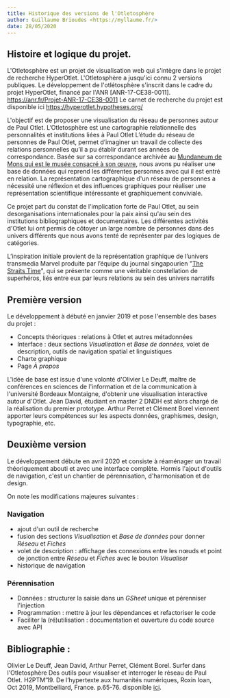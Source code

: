 ```yaml
---
title: Historique des versions de l'Otletosphère
author: Guillaume Brioudes <https://myllaume.fr/>
date: 28/05/2020
---
```

## Histoire et logique du projet.
L'Otletosphère est un projet de visualisation web qui s'intègre dans le projet de recherche HyperOtlet. L'Otletosphère a jusqu'ici connu 2 versions publiques.
Le développement  de l'otlétosphère s'inscrit dans le cadre du projet HyperOtlet, financé par l'ANR [ANR-17-CE38-0011]. https://anr.fr/Projet-ANR-17-CE38-0011
Le carnet de recherche du projet est disponible ici https://hyperotlet.hypotheses.org/

L'objectif est de proposer une visualisation du réseau de personnes autour de Paul Otlet.
L’Otletosphère  est  une  cartographie  relationnelle  des  personnalités  et institutions liées à Paul Otlet
L’étude  du  réseau  de  personnes  de  Paul  Otlet, permet  d’imaginer  un  travail  de  collecte  des relations personnelles qu’il a pu établir durant ses années de correspondance.
 Basée sur sa correspondance archivée au [Mundaneum de Mons qui est le musée consacré à son œuvre](http://archives.mundaneum.org/), nous avons pu réaliser une base de  données  qui  reprend  les  différentes  personnes  avec  qui  il  est  entré  en relation.
 La   représentation  cartographique  d'un  réseau   de  personnes a nécessité  une réflexion   et   des   influences   graphiques   pour   réaliser   une   représentation scientifique  intéressante et  graphiquement  conviviale.  

 Ce projet part du constat de l'implication forte de Paul  Otlet,  au  sein  desorganisations  internationales  pour  la  paix  ainsi  qu'au sein   des   institutions   bibliographiques   et   documentaires.
  Les   différentes activités  d'Otlet  lui  ont  permis  de  côtoyer  un  large  nombre  de  personnes dans des univers différents que nous avons tenté de représenter par des logiques de catégories.

L’inspiration initiale provient de la représentation graphique de l’univers  transmedia  Marvel  produite  par  l’équipe  du  journal singapourien "[The  Straits  Time](https://graphics.straitstimes.com/STI/STIMEDIA/Interactives/2018/04/marvel-cinematic-universe-whos-who-interactive/index.html)",  qui  se  présente  comme  une  véritable  constellation  de superhéros, liés entre eux par leurs relations au sein des univers narratifs



## Première version

Le développement à débuté en janvier 2019 et pose l'ensemble des bases du projet :

- Concepts théoriques : relations à Otlet et autres métadonnées
- Interface : deux sections *Visualisation* et *Base de données*, volet de description, outils de navigation spatial et linguistiques
- Charte graphique
- Page *À propos*

L'idée de base est issue d'une volonté d'Olivier Le Deuff, maître de conférences en sciences de l'information et de la communication à l'université Bordeaux Montaigne, d'obtenir une visualisation interactive autour d'Otlet. Jean David, étudiant en master 2 DNDH est alors chargé de la réalisation du premier prototype. Arthur Perret et Clément Borel viennent apporter leurs compétences sur les aspects données, graphismes, design, typographie, etc. 

## Deuxième version

Le développement débute en avril 2020 et consiste à réaménager un travail théoriquement abouti et avec une interface complète. Hormis l'ajout d'outils de navigation, c'est un chantier de pérennisation, d'harmonisation et de design.

On note les modifications majeures suivantes :

### Navigation

- ajout d'un outil de recherche
- fusion des sections *Visualisation* et *Base de données* pour donner *Réseau* et *Fiches*
- volet de description : affichage des connexions entre les nœuds et point de jonction entre *Réseau* et *Fiches* avec le bouton *Visualiser*
- historique de navigation

### Pérennisation

- Données : structurer la saisie dans un *GSheet* unique et pérenniser l'injection
- Programmation : mettre à jour les dépendances et refactoriser le code
- Faciliter la (ré)utilisation : documentation et ouverture du code source avec API


## Bibliographie :

Olivier Le Deuff, Jean David, Arthur Perret, Clément Borel. Surfer dans l'Otletosphère Des outils pour visualiser et interroger le réseau de Paul Otlet. H2PTM’19. De l’hypertexte aux humanités numériques, Roxin Ioan, Oct 2019, Montbelliard, France. p.65-76. disponible [ici](https://archivesic.ccsd.cnrs.fr/sic_02480515).

